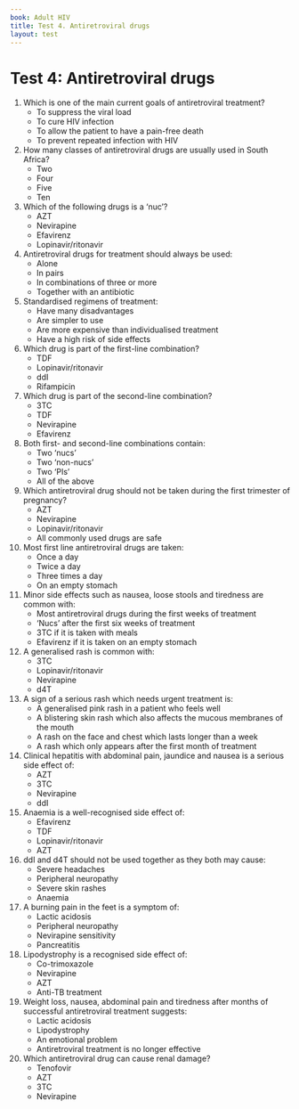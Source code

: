 ```yaml
---
book: Adult HIV
title: Test 4. Antiretroviral drugs
layout: test
---
```


# Test 4: Antiretroviral drugs

1.	Which is one of the main current goals of antiretroviral treatment?
	+	To suppress the viral load
	-	To cure HIV infection
	-	To allow the patient to have a pain-free death
	-	To prevent repeated infection with HIV
2.	How many classes of antiretroviral drugs are usually used in South Africa?
	-	Two
	+	Four
	-	Five
	-	Ten
3.	Which of the following drugs is a ‘nuc’?
	+	AZT
	-	Nevirapine
	-	Efavirenz
	-	Lopinavir/ritonavir
4.	Antiretroviral drugs for treatment should always be used:
	-	Alone
	-	In pairs
	+	In combinations of three or more
	-	Together with an antibiotic
5.	Standardised regimens of treatment:
	-	Have many disadvantages
	+	Are simpler to use
	-	Are more expensive than individualised treatment
	-	Have a high risk of side effects
6.	Which drug is part of the first-line combination?
	+	TDF
	-	Lopinavir/ritonavir
	-	ddI
	-	Rifampicin
7.	Which drug is part of the second-line combination?
	+	3TC
	-	TDF
	-	Nevirapine
	-	Efavirenz
8.	Both first- and second-line combinations contain:
	+	Two ‘nucs’
	-	Two ‘non-nucs’
	-	Two ‘PIs’
	-	All of the above
9.	Which antiretroviral drug should not be taken during the first trimester of pregnancy?
	-	AZT
	-	Nevirapine
	-	Lopinavir/ritonavir
	+	All commonly used drugs are safe
10.	Most first line antiretroviral drugs are taken:
	+	Once a day
	-	Twice a day
	-	Three times a day
	-	On an empty stomach
11.	Minor side effects such as nausea, loose stools and tiredness are common with:
	+	Most antiretroviral drugs during the first weeks of treatment
	-	‘Nucs’ after the first six weeks of treatment
	-	3TC if it is taken with meals
	-	Efavirenz if it is taken on an empty stomach
12.	A generalised rash is common with:
	-	3TC
	-	Lopinavir/ritonavir
	+	Nevirapine
	-	d4T
13.	A sign of a serious rash which needs urgent treatment is:
	-	A generalised pink rash in a patient who feels well
	+	A blistering skin rash which also affects the mucous membranes of the mouth
	-	A rash on the face and chest which lasts longer than a week
	-	A rash which only appears after the first month of treatment
14.	Clinical hepatitis with abdominal pain, jaundice and nausea is a serious side effect of:
	-	AZT
	-	3TC
	+	Nevirapine
	-	ddI
15.	Anaemia is a well-recognised side effect of:
	-	Efavirenz
	-	TDF
	-	Lopinavir/ritonavir
	+	AZT
16.	ddI and d4T should not be used together as they both may cause:
	-	Severe headaches
	+	Peripheral neuropathy
	-	Severe skin rashes
	-	Anaemia
17.	A burning pain in the feet is a symptom of:
	-	Lactic acidosis
	+	Peripheral neuropathy
	-	Nevirapine sensitivity
	-	Pancreatitis
18.	Lipodystrophy is a recognised side effect of:
	-	Co-trimoxazole
	-	Nevirapine
	+	AZT
	-	Anti-TB treatment
19.	Weight loss, nausea, abdominal pain and tiredness after months of successful antiretroviral treatment suggests:
	+	Lactic acidosis
	-	Lipodystrophy
	-	An emotional problem
	-	Antiretroviral treatment is no longer effective
20.	Which antiretroviral drug can cause renal damage?
	+	Tenofovir
	-	AZT
	-	3TC
	-	Nevirapine
